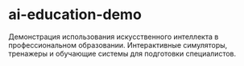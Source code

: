 # ai-education-demo
Демонстрация использования искусственного интеллекта в профессиональном образовании.  Интерактивные симуляторы, тренажеры и обучающие системы для подготовки специалистов.
